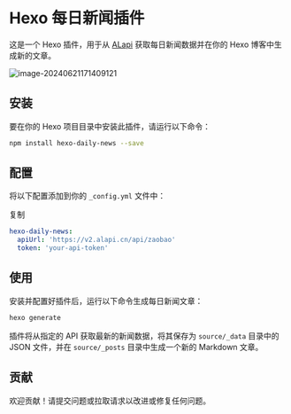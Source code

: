 # Hexo 每日新闻插件

这是一个 Hexo 插件，用于从 [ALapi](ALapi.cn) 获取每日新闻数据并在你的 Hexo 博客中生成新的文章。

![image-20240621171409121](https://img2023.cnblogs.com/blog/2233039/202406/2233039-20240621171409145-1892318092.png)

## 安装

要在你的 Hexo 项目目录中安装此插件，请运行以下命令：

```bash
npm install hexo-daily-news --save
```

## 配置

将以下配置添加到你的 `_config.yml` 文件中：

复制

```yaml
hexo-daily-news:
  apiUrl: 'https://v2.alapi.cn/api/zaobao'
  token: 'your-api-token'
```

## 使用

安装并配置好插件后，运行以下命令生成每日新闻文章：

```bash
hexo generate
```

插件将从指定的 API 获取最新的新闻数据，将其保存为 `source/_data` 目录中的 JSON 文件，并在 `source/_posts` 目录中生成一个新的 Markdown 文章。

## 贡献

欢迎贡献！请提交问题或拉取请求以改进或修复任何问题。

